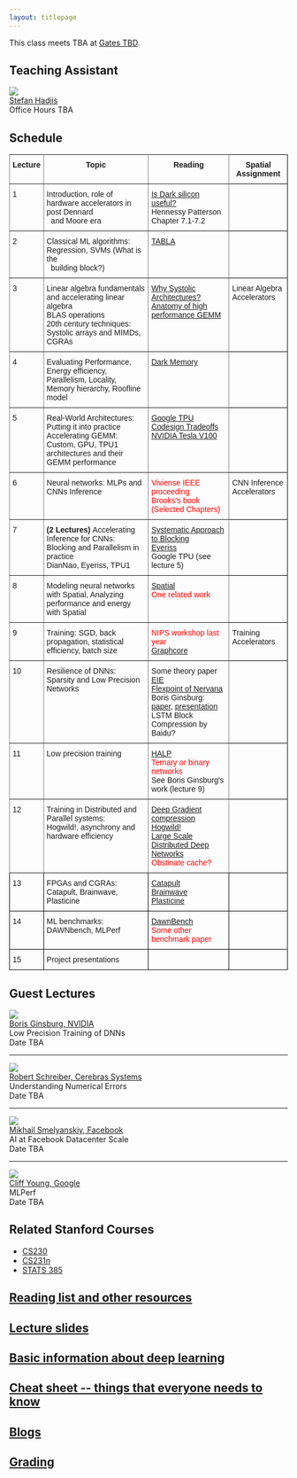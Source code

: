 ```yaml
---
layout: titlepage
---
```


This class meets TBA at [Gates TBD](https://campus-map.stanford.edu/?srch=Gates).

## Teaching Assistant

<div class="speaker-wrap">
<div class="speakerphoto">
<img src="assets/img/stefan.jpg">
</div>
<div class="card">
<a class="talkdate" href="https://cs.stanford.edu/people/shadjis/">Stefan Hadjis</a> <br>
<span class="speaker">Office Hours TBA</span> <br>
</div>
</div>

## Schedule

<style type="text/css">
.tg  {border-collapse:collapse;border-spacing:0;}
.tg td{font-family:Arial, sans-serif;font-size:14px;padding:10px 5px;border-style:solid;border-width:1px;overflow:hidden;word-break:normal;border-color:black;}
.tg th{font-family:Arial, sans-serif;font-size:14px;font-weight:normal;padding:10px 5px;border-style:solid;border-width:1px;overflow:hidden;word-break:normal;border-color:black;}
.tg .tg-cpu2{border-color:#000000;vertical-align:top}
.tg .tg-us36{border-color:inherit;vertical-align:top}
.tg .tg-7btt{font-weight:bold;border-color:inherit;text-align:center;vertical-align:top}
.tg .tg-amwm{font-weight:bold;text-align:center;vertical-align:top}
.tg .tg-yw4l{vertical-align:top}
</style>
<table class="tg">
  <tr>
    <th class="tg-7btt">Lecture</th>
    <th class="tg-7btt">Topic</th>
    <th class="tg-7btt">Reading</th>
    <th class="tg-amwm">Spatial Assignment</th>
  </tr>
  <tr>
    <td class="tg-us36">1</td>
    <td class="tg-us36">Introduction, role of hardware accelerators in post Dennard<br>&nbsp;&nbsp;and Moore era</td>
    <td class="tg-us36"><a href="https://ieeexplore.ieee.org/document/6241647/">Is Dark silicon useful?</a><br>Hennessy Patterson Chapter 7.1-7.2</td>
    <td class="tg-yw4l"></td>
  </tr>
  <tr>
    <td class="tg-us36">2</td>
    <td class="tg-us36">Classical ML algorithms: Regression, SVMs (What is the<br>&nbsp;&nbsp;building block?)</td>
    <td class="tg-us36"><a href="https://www.cc.gatech.edu/~hadi/doc/paper/2015-tr-tabla.pdf">TABLA</a></td>
    <td class="tg-yw4l"></td>
  </tr>
  <tr>
    <td class="tg-us36">3</td>
    <td class="tg-us36">Linear algebra fundamentals and accelerating linear algebra<br>BLAS operations<br>20th century techniques: Systolic arrays and MIMDs, CGRAs</td>
    <td class="tg-us36"><a href="http://www.eecs.harvard.edu/~htk/publication/1982-kung-why-systolic-architecture.pdf">Why Systolic Architectures?</a><br><a href="https://www.cs.utexas.edu/users/pingali/CS378/2008sp/papers/gotoPaper.pdf">Anatomy of high performance GEMM</a></td>
    <td class="tg-yw4l">Linear Algebra<br>Accelerators</td>
  </tr>
  <tr>
    <td class="tg-us36">4</td>
    <td class="tg-us36">Evaluating Performance, Energy efficiency, Parallelism, Locality,<br>  Memory hierarchy, Roofline model </td>
    <td class="tg-us36"><a href="https://arxiv.org/abs/1602.04183">Dark Memory</a></td>
    <td class="tg-yw4l"></td>
  </tr>
  <tr>
    <td class="tg-us36">5</td>
    <td class="tg-us36">Real-World Architectures: Putting it into practice<br>Accelerating GEMM:<br>Custom, GPU,  TPU1 architectures and their GEMM performance</td>
    <td class="tg-us36"><a href="https://arxiv.org/pdf/1704.04760.pdf">Google TPU</a><br><a href="https://ieeexplore.ieee.org/document/6212466/">Codesign Tradeoffs</a><br><a href="http://images.nvidia.com/content/volta-architecture/pdf/volta-architecture-whitepaper.pdf">NVIDIA Tesla V100</a></td>
    <td class="tg-yw4l"></td>
  </tr>
  <tr>
    <td class="tg-us36">6</td>
    <td class="tg-us36">Neural networks: MLPs and CNNs Inference</td>
    <td class="tg-us36"><span style="color:rgb(254, 0, 0)">Viviense IEEE proceeding</span><br><span style="color:rgb(254, 0, 0)">Brooks’s book (Selected Chapters)</span></td>
    <td class="tg-yw4l">CNN Inference<br>Accelerators</td>
  </tr>
  <tr>
    <td class="tg-us36">7</td>
    <td class="tg-us36"><span style="font-weight:bold">(2 Lectures) </span>Accelerating Inference for CNNs:<br>    Blocking and Parallelism in practice<br>    DianNao, Eyeriss, TPU1<br></td>
    <td class="tg-us36"><a href="https://arxiv.org/abs/1606.04209">Systematic Approach to Blocking</a><br><a href="https://people.csail.mit.edu/emer/papers/2016.06.isca.eyeriss_architecture.pdf">Eyeriss</a><br>Google TPU (see lecture 5)</td>
    <td class="tg-yw4l"></td>
  </tr>
  <tr>
    <td class="tg-us36">8</td>
    <td class="tg-us36">Modeling neural networks with Spatial, Analyzing <br>  performance and energy with Spatial</td>
    <td class="tg-us36"><a href="http://arsenalfc.stanford.edu/papers/spatial18.pdf">Spatial</a><br><span style="color:rgb(254, 0, 0)">One related work</span></td>
    <td class="tg-yw4l"></td>
  </tr>
  <tr>
    <td class="tg-us36">9</td>
    <td class="tg-us36">Training: SGD, back propagation, statistical efficiency, batch size</td>
    <td class="tg-us36"><span style="color:rgb(254, 0, 0)">NIPS workshop last year</span><br><a href="https://supercomputersfordl2017.github.io/Presentations/SimonKnowlesGraphCore.pdf">Graphcore</a></td>
    <td class="tg-yw4l">Training<br>Accelerators</td>
  </tr>
  <tr>
    <td class="tg-us36">10</td>
    <td class="tg-us36">Resilience of DNNs: Sparsity and Low Precision Networks</td>
    <td class="tg-us36">Some theory paper<br><a href="https://arxiv.org/pdf/1602.01528.pdf">EIE</a><br><a href="https://arxiv.org/pdf/1711.02213.pdf">Flexpoint of Nervana</a><br>Boris Ginsburg: <a href="https://arxiv.org/abs/1708.03888">paper</a>, <a href="http://on-demand.gputechconf.com/gtc/2017/presentation/s7218-training-with-mixed-precision-boris-ginsburg.pdf">presentation</a><br>LSTM Block Compression by Baidu?</td>
    <td class="tg-yw4l"></td>
  </tr>
  <tr>
    <td class="tg-us36">11</td>
    <td class="tg-us36">Low precision training</td>
    <td class="tg-us36"><a href="https://arxiv.org/abs/1803.03383">HALP</a><br><span style="color:rgb(254, 0, 0)">Ternary or binary networks</span><br>See Boris Ginsburg's work (lecture 9)</td>
    <td class="tg-yw4l"></td>
  </tr>
  <tr>
    <td class="tg-us36">12</td>
    <td class="tg-us36">Training in Distributed and Parallel systems:  <br>Hogwild!, asynchrony and hardware efficiency</td>
    <td class="tg-us36"><a href="https://arxiv.org/abs/1712.01887">Deep Gradient compression</a><br><a href="https://people.eecs.berkeley.edu/~brecht/papers/hogwildTR.pdf">Hogwild!</a><br><a href="https://static.googleusercontent.com/media/research.google.com/en//archive/large_deep_networks_nips2012.pdf">Large Scale Distributed Deep Networks</a><br><span style="color:rgb(254, 0, 0)">Obstinate cache?</span></td>
    <td class="tg-yw4l"></td>
  </tr>
  <tr>
    <td class="tg-cpu2">13</td>
    <td class="tg-cpu2">FPGAs and CGRAs: Catapult, Brainwave, Plasticine</td>
    <td class="tg-cpu2"><a href="https://www.microsoft.com/en-us/research/wp-content/uploads/2016/10/Cloud-Scale-Acceleration-Architecture.pdf">Catapult</a><br><a href="https://www.microsoft.com/en-us/research/uploads/prod/2018/03/mi0218_Chung-2018Mar25.pdf">Brainwave</a><br><a href="http://dawn.cs.stanford.edu/pubs/plasticine-isca2017.pdf">Plasticine</a></td>
    <td class="tg-yw4l"></td>
  </tr>
  <tr>
    <td class="tg-cpu2">14</td>
    <td class="tg-cpu2">ML benchmarks: DAWNbench, MLPerf</td>
    <td class="tg-cpu2"><a href="https://cs.stanford.edu/~matei/papers/2017/nips_sysml_dawnbench.pdf">DawnBench</a><br><span style="color:rgb(254, 0, 0)">Some other benchmark paper</span></td>
    <td class="tg-yw4l"></td>
  </tr>
  <tr>
    <td class="tg-cpu2">15</td>
    <td class="tg-cpu2">Project presentations</td>
    <td class="tg-cpu2"></td>
    <td class="tg-yw4l"></td>
  </tr>
</table>


## [](#Lectures) Guest Lectures

<div class="speaker-wrap">
<div class="speakerphoto">
<img src="assets/img/Boris_Ginsburg-200x200.jpg">
</div>
<div class="card">
<a class="talkdate" href="./ginsburg_lecture">Boris Ginsburg, NVIDIA</a> <br>
<span class="speaker">Low Precision Training of DNNs</span> <br>
<span class="speakerposition">Date TBA</span>
</div>
</div>

---
<div class="speaker-wrap">
<div class="speakerphoto">
<img src="assets/img/Robert_Schreiber.jpeg">
</div>
<div class="card">
<a class="talkdate" href="./schreiber_lecture">Robert Schreiber, Cerebras Systems</a> <br>
<span class="speaker">Understanding Numerical Errors</span> <br>
<span class="speakerposition">Date TBA</span>
</div>
</div>

---
<div class="speaker-wrap">
<div class="speakerphoto">
<img src="assets/img/Mikhail_Smelyanskiy.JPG">
</div>
<div class="card">
<a class="talkdate" href="./smelyanskiy_lecture">Mikhail Smelyanskiy, Facebook</a> <br>
<span class="speaker">AI at Facebook Datacenter Scale</span> <br>
<span class="speakerposition">Date TBA</span>
</div>
</div>

---
<div class="speaker-wrap">
<div class="speakerphoto">
<img src="assets/img/cliff_young.jpg">
</div>
<div class="card">
<a class="talkdate" href="./young_lecture">Cliff Young, Google</a> <br>
<span class="speaker">MLPerf</span> <br>
<span class="speakerposition">Date TBA</span>
</div>
</div>

## Related Stanford Courses
- [CS230](http://cs230.stanford.edu/syllabus.html)
- [CS231n](http://cs231n.github.io)
- [STATS 385](https://stats385.github.io/)

## [Reading list and other resources](readings)

## [Lecture slides](lecture_slides)    

## [Basic information about deep learning](basicinfo)    

## [Cheat sheet -- things that everyone needs to know](cheat_sheet)    

## [Blogs](blogs)

## [Grading](grading)


<!--
 If you are a guest speaker for this course, please read [travel section](#plan-your-visit) to plan your visit.   

* [Follow Stat385 on Twitter](https://twitter.com/stats385?lang=en)  

* [Follow Stat385 on ResearchGate (videos)](https://www.researchgate.net/project/Theories-of-Deep-Learning)  

## Deep Learning/AI News
 * [This Is The Future Of Artificial Intelligence](http://amp.timeinc.net/fortune/2016/06/15/future-of-work-2)


## [](#Lectures) Guest Lectures

---
<div class="speaker-wrap">
<div class="speakerphoto">
<img src="assets/img/bolcskei.jpg">
</div>
<div class="card">
<a class="talkdate" href="./bolcskei_lecture">Wednesday, 10/11/17</a> <br>
<span class="speaker">Helmut Bolcskei</span> <br>
<span class="speakerposition">ETH Zurich</span>
</div>
</div>

---
<div class="speaker-wrap">
<div class="speakerphoto">
<img src="assets/img/ankit_patel.jpg">
</div>
<div class="card">
<a class="talkdate" href="./patel_lecture">Wednesday, 10/18/17</a> <br>
<span class="speaker">Ankit Patel</span> <br>
<span class="speakerposition">Rice and BCM</span>
</div>
</div>
---
<div class="speaker-wrap">
<div class="speakerphoto">
<img src="assets/img/poggio.png">
</div>
<div class="card">
<a class="talkdate" href="./poggio_lecture">Wednesday, 10/25/17</a> <br>
<span class="speaker">Tomaso Poggio</span> <br>
<span class="speakerposition">MIT</span>
</div>
</div>
---
<div class="speaker-wrap">
<div class="speakerphoto">
<img src="assets/img/zaid.png">
</div>
<div class="card">
<a class="talkdate" href="./harchaoui_lecture">Wednesday, 11/01/17</a> <br>
<span class="speaker">Zaid Harchaoui</span> <br>
<span class="speakerposition">UW</span>
</div>
</div>
---
<div class="speaker-wrap">
<div class="speakerphoto">
<img src="assets/img/pennington.jpg">
</div>
<div class="card">
<a class="talkdate" href="./pennington_lecture">Wednesday, 11/08/17</a> <br>
<span class="speaker">Jeffrey Pennington</span> <br>
<span class="speakerposition">Google, NY</span>
</div>
</div>
---
<div class="speaker-wrap">
<div class="speakerphoto">
<img src="assets/img/bruna.png">
</div>
<div class="card">
<a class="talkdate" href="./bruna_lecture">Wednesday, 11/15/17</a> <br>
<span class="speaker">Joan Bruna</span> <br>
<span class="speakerposition">Courant Institute, NYU</span>
</div>
</div>
---
<div class="speaker-wrap">
<div class="speakerphoto">
<img src="assets/img/bruno_olshausen.jpg">
</div>
<div class="card">
<a class="talkdate" href="./olshausen_lecture">Wednesday, 11/29/17</a> <br>
<span class="speaker">Bruno Olshausen</span> <br>
<span class="speakerposition">UC Berkeley</span>
</div>
</div>
---
<div class="speaker-wrap">
<div class="speakerphoto">
<img src="assets/img/VardanPapyan.png">
</div>
<div class="card">
<a class="talkdate" href="./papyan_lecture">Wednesday, 12/6/17</a> <br>
<span class="speaker">Vardan Papyan</span> <br>
<span class="speakerposition">Stanford</span>
</div>
</div>

## [Looking for a postdoc?](postdoc)

## [In the media](media)

## [Reading list and other resources](readings)

## [Lecture slides](lecture_slides)    

## [Basic information about deep learning](basicinfo)    

## [Cheat sheet -- stuff that everyone needs to know](cheat_sheet)    

## [The course in a single graph](http://bl.ocks.org/vardanp91/raw/be0f763405b76d33caefdaebc2ac3487/)

## [Blogs](blogs)

## [Grading](grading)

## [Plan your visit](speaker_visit)
-->
